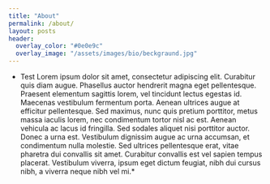 ```yaml
---
title: "About"
permalink: /about/
layout: posts
header:
  overlay_color: "#0e0e9c"
  overlay_image: "/assets/images/bio/beckgraund.jpg"
---
```


* Test Lorem ipsum dolor sit amet, consectetur adipiscing elit. Curabitur quis diam augue. Phasellus auctor hendrerit magna eget pellentesque. Praesent elementum sagittis lorem, vel tincidunt lectus egestas id. Maecenas vestibulum fermentum porta. Aenean ultrices augue at efficitur pellentesque. Sed maximus, nunc quis pretium porttitor, metus massa iaculis lorem, nec condimentum tortor nisl ac est. Aenean vehicula ac lacus id fringilla. Sed sodales aliquet nisi porttitor auctor. Donec a urna est. Vestibulum dignissim augue ac urna accumsan, et condimentum nulla molestie. Sed ultrices pellentesque erat, vitae pharetra dui convallis sit amet. Curabitur convallis est vel sapien tempus placerat. Vestibulum viverra, ipsum eget dictum feugiat, nibh dui cursus nibh, a viverra neque nibh vel mi.*